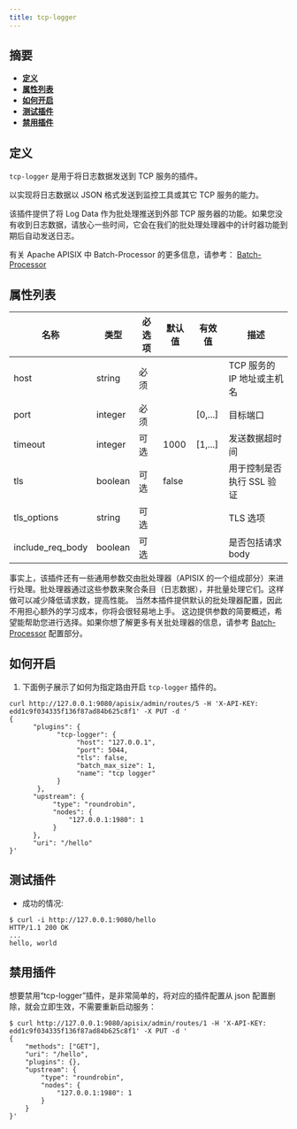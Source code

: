 ```yaml
---
title: tcp-logger
---
```


<!--
#
# Licensed to the Apache Software Foundation (ASF) under one or more
# contributor license agreements.  See the NOTICE file distributed with
# this work for additional information regarding copyright ownership.
# The ASF licenses this file to You under the Apache License, Version 2.0
# (the "License"); you may not use this file except in compliance with
# the License.  You may obtain a copy of the License at
#
#     http://www.apache.org/licenses/LICENSE-2.0
#
# Unless required by applicable law or agreed to in writing, software
# distributed under the License is distributed on an "AS IS" BASIS,
# WITHOUT WARRANTIES OR CONDITIONS OF ANY KIND, either express or implied.
# See the License for the specific language governing permissions and
# limitations under the License.
#
-->

## 摘要

- [**定义**](#定义)
- [**属性列表**](#属性列表)
- [**如何开启**](#如何开启)
- [**测试插件**](#测试插件)
- [**禁用插件**](#禁用插件)

## 定义

`tcp-logger` 是用于将日志数据发送到 TCP 服务的插件。

以实现将日志数据以 JSON 格式发送到监控工具或其它 TCP 服务的能力。

该插件提供了将 Log Data 作为批处理推送到外部 TCP 服务器的功能。如果您没有收到日志数据，请放心一些时间，它会在我们的批处理处理器中的计时器功能到期后自动发送日志。

有关 Apache APISIX 中 Batch-Processor 的更多信息，请参考：
[Batch-Processor](../batch-processor.md)

## 属性列表

| 名称             | 类型    | 必选项 | 默认值 | 有效值  | 描述                                             |
| ---------------- | ------- | ------ | ------ | ------- | ------------------------------------------------ |
| host             | string  | 必须   |        |         | TCP 服务的 IP 地址或主机名                         |
| port             | integer | 必须   |        | [0,...] | 目标端口                                         |
| timeout          | integer | 可选   | 1000   | [1,...] | 发送数据超时间                                   |
| tls              | boolean | 可选   | false  |         | 用于控制是否执行 SSL 验证                          |
| tls_options      | string  | 可选   |        |         | TLS 选项                                         |
| include_req_body | boolean | 可选   |        |         | 是否包括请求 body                                |

事实上，该插件还有一些通用参数交由批处理器（APISIX 的一个组成部分）来进行处理。批处理器通过这些参数来聚合条目（日志数据），并批量处理它们。这样做可以减少降低请求数，提高性能。
当然本插件提供默认的批处理器配置，因此不用担心额外的学习成本，你将会很轻易地上手。
这边提供参数的简要概述，希望能帮助您进行选择。如果你想了解更多有关批处理器的信息，请参考 [Batch-Processor](../batch-processor.md#配置) 配置部分。

## 如何开启

1. 下面例子展示了如何为指定路由开启 `tcp-logger` 插件的。

```shell
curl http://127.0.0.1:9080/apisix/admin/routes/5 -H 'X-API-KEY: edd1c9f034335f136f87ad84b625c8f1' -X PUT -d '
{
      "plugins": {
            "tcp-logger": {
                 "host": "127.0.0.1",
                 "port": 5044,
                 "tls": false,
                 "batch_max_size": 1,
                 "name": "tcp logger"
            }
       },
      "upstream": {
           "type": "roundrobin",
           "nodes": {
               "127.0.0.1:1980": 1
           }
      },
      "uri": "/hello"
}'
```

## 测试插件

* 成功的情况:

```shell
$ curl -i http://127.0.0.1:9080/hello
HTTP/1.1 200 OK
...
hello, world
```

## 禁用插件

想要禁用“tcp-logger”插件，是非常简单的，将对应的插件配置从 json 配置删除，就会立即生效，不需要重新启动服务：

```shell
$ curl http://127.0.0.1:9080/apisix/admin/routes/1 -H 'X-API-KEY: edd1c9f034335f136f87ad84b625c8f1' -X PUT -d '
{
    "methods": ["GET"],
    "uri": "/hello",
    "plugins": {},
    "upstream": {
        "type": "roundrobin",
        "nodes": {
            "127.0.0.1:1980": 1
        }
    }
}'
```
